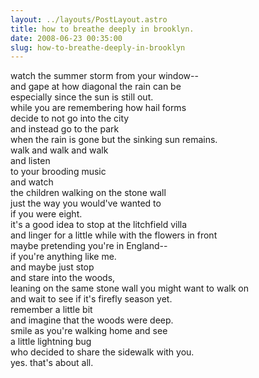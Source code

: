 ```yaml
---
layout: ../layouts/PostLayout.astro
title: how to breathe deeply in brooklyn.
date: 2008-06-23 00:35:00
slug: how-to-breathe-deeply-in-brooklyn
---
```


watch the summer storm from your window--  
and gape at how diagonal the rain can be  
especially since the sun is still out.  
while you are remembering how hail forms  
decide to not go into the city  
and instead go to the park  
when the rain is gone but the sinking sun remains.  
walk and walk and walk  
and listen  
to your brooding music  
and watch  
the children walking on the stone wall  
just the way you would've wanted to  
if you were eight.  
it's a good idea to stop at the litchfield villa  
and linger for a little while with the flowers in front  
maybe pretending you're in England--  
if you're anything like me.  
and maybe just stop  
and stare into the woods,  
leaning on the same stone wall you might want to walk on  
and wait to see if it's firefly season yet.  
remember a little bit  
and imagine that the woods were deep.  
smile as you're walking home and see  
a little lightning bug  
who decided to share the sidewalk with you.  
yes. that's about all.